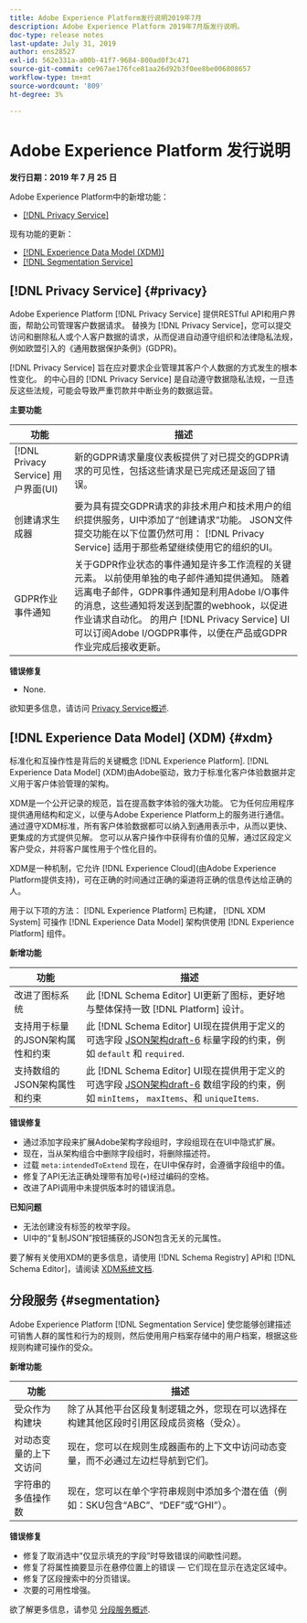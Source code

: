 ```yaml
---
title: Adobe Experience Platform发行说明2019年7月
description: Adobe Experience Platform 2019年7月版发行说明。
doc-type: release notes
last-update: July 31, 2019
author: ens28527
exl-id: 562e331a-a00b-41f7-9684-800ad0f3c471
source-git-commit: ce967ae176fce81aa26d92b3f0ee8be006808657
workflow-type: tm+mt
source-wordcount: '809'
ht-degree: 3%

---
```


# Adobe Experience Platform 发行说明

**发行日期：2019 年 7 月 25 日**

Adobe Experience Platform中的新增功能：

* [[!DNL Privacy Service]](#privacy)

现有功能的更新：

* [[!DNL Experience Data Model (XDM)]](#xdm)
* [[!DNL Segmentation Service]](#segmentation)

## [!DNL Privacy Service] {#privacy}

Adobe Experience Platform [!DNL Privacy Service] 提供RESTful API和用户界面，帮助公司管理客户数据请求。 替换为 [!DNL Privacy Service]，您可以提交访问和删除私人或个人客户数据的请求，从而促进自动遵守组织和法律隐私法规，例如欧盟引入的《通用数据保护条例》(GDPR)。

[!DNL Privacy Service] 旨在应对要求企业管理其客户个人数据的方式发生的根本性变化。 的中心目的 [!DNL Privacy Service] 是自动遵守数据隐私法规，一旦违反这些法规，可能会导致严重罚款并中断业务的数据运营。

**主要功能**

| 功能 | 描述 |
|---|---|
| [!DNL Privacy Service] 用户界面(UI) | 新的GDPR请求量度仪表板提供了对已提交的GDPR请求的可见性，包括这些请求是已完成还是返回了错误。 |
| 创建请求生成器 | 要为具有提交GDPR请求的非技术用户和技术用户的组织提供服务，UI中添加了“创建请求”功能。 JSON文件提交功能在以下位置仍然可用： [!DNL Privacy Service] 适用于那些希望继续使用它的组织的UI。 |
| GDPR作业事件通知 | 关于GDPR作业状态的事件通知是许多工作流程的关键元素。 以前使用单独的电子邮件通知提供通知。 随着远离电子邮件，GDPR事件通知是利用Adobe I/O事件的消息，这些通知将发送到配置的webhook，以促进作业请求自动化。 的用户 [!DNL Privacy Service] UI可以订阅Adobe I/OGDPR事件，以便在产品或GDPR作业完成后接收更新。 |

**错误修复**

* None.

欲知更多信息，请访问 [Privacy Service概述](../../privacy-service/home.md).

## [!DNL Experience Data Model] (XDM) {#xdm}

标准化和互操作性是背后的关键概念 [!DNL Experience Platform]. [!DNL Experience Data Model] (XDM)由Adobe驱动，致力于标准化客户体验数据并定义用于客户体验管理的架构。

XDM是一个公开记录的规范，旨在提高数字体验的强大功能。 它为任何应用程序提供通用结构和定义，以便与Adobe Experience Platform上的服务进行通信。 通过遵守XDM标准，所有客户体验数据都可以纳入到通用表示中，从而以更快、更集成的方式提供见解。 您可以从客户操作中获得有价值的见解，通过区段定义客户受众，并将客户属性用于个性化目的。

XDM是一种机制，它允许 [!DNL Experience Cloud](由Adobe Experience Platform提供支持)，可在正确的时间通过正确的渠道将正确的信息传达给正确的人。

用于以下项的方法： [!DNL Experience Platform] 已构建， [!DNL XDM System] 可操作 [!DNL Experience Data Model] 架构供使用 [!DNL Experience Platform] 组件。

**新增功能**

| 功能 | 描述 |
|---|---|
| 改进了图标系统 | 此 [!DNL Schema Editor] UI更新了图标，更好地与整体保持一致 [!DNL Platform] 设计。 |
| 支持用于标量的JSON架构属性和约束 | 此 [!DNL Schema Editor] UI现在提供用于定义的可选字段 [JSON架构draft-6](https://tools.ietf.org/html/draft-wright-json-schema-01) 标量字段的约束，例如 `default` 和 `required`. |
| 支持数组的JSON架构属性和约束 | 此 [!DNL Schema Editor] UI现在提供用于定义的可选字段 [JSON架构draft-6](https://tools.ietf.org/html/draft-wright-json-schema-01) 数组字段的约束，例如 `minItems`， `maxItems`、和 `uniqueItems`. |

**错误修复**

* 通过添加字段来扩展Adobe架构字段组时，字段组现在在UI中隐式扩展。
* 现在，当从架构组合中删除字段组时，将删除描述符。
* 过载 `meta:intendedToExtend` 现在，在UI中保存时，会遵循字段组中的值。
* 修复了API无法正确处理带有加号(`+`)经过编码的空格。
* 改进了API调用中未提供版本时的错误消息。

**已知问题**

* 无法创建没有标签的枚举字段。
* UI中的“复制JSON”按钮捕获的JSON包含无关的元属性。

要了解有关使用XDM的更多信息，请使用 [!DNL Schema Registry] API和 [!DNL Schema Editor]，请阅读 [XDM系统文档](../../xdm/home.md).

## 分段服务 {#segmentation}

Adobe Experience Platform [!DNL Segmentation Service] 使您能够创建描述可销售人群的属性和行为的规则，然后使用用户档案存储中的用户档案，根据这些规则构建可操作的受众。

**新增功能**

| 功能 | 描述 |
| -----------| ---------- |
| 受众作为构建块 | 除了从其他平台区段复制逻辑之外，您现在可以选择在构建其他区段时引用区段成员资格（受众）。 |
| 对动态变量的上下文访问 | 现在，您可以在规则生成器画布的上下文中访问动态变量，而不必通过左边栏导航到它们。 |
| 字符串的多值操作数 | 现在，您可以在单个字符串规则中添加多个潜在值（例如：SKU包含“ABC”、“DEF”或“GHI”）。 |

**错误修复**

* 修复了取消选中“仅显示填充的字段”时导致错误的间歇性问题。
* 修复了将属性摘要显示在悬停位置上的错误 — 它们现在显示在选定区域中。
* 修复了区段搜索中的分页错误。
* 次要的可用性增强。

欲了解更多信息，请参见 [分段服务概述](../../segmentation/home.md).

